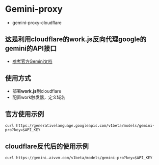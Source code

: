 # Gemini-proxy

- gemini-proxy-cloudflare

## 这是利用cloudflare的work.js反向代理google的gemini的API接口

- [参考官方Gemini文档](https://ai.google.dev/tutorials/rest_quickstart)

## 使用方式

- 部署**work.js**到cloudflare
- 配置work触发器，定义域名

## 官方使用示例

```shell
curl https://generativelanguage.googleapis.com/v1beta/models/gemini-pro?key=$API_KEY
```

## cloudflare反代后的使用示例

```shell
curl https://gemini.aivvm.com/v1beta/models/gemini-pro?key=$API_KEY
```
